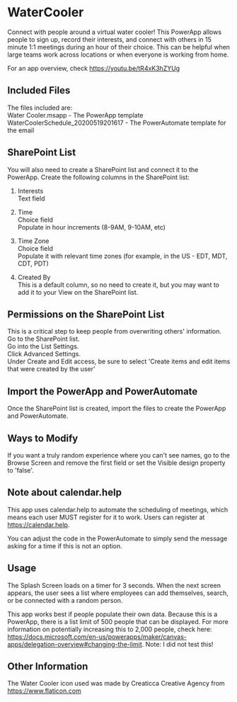 # WaterCooler
Connect with people around a virtual water cooler!
This PowerApp allows people to sign up, record their interests, and connect with others in 15 minute 1:1 meetings during an hour of their choice. This can be helpful when large teams work across locations or when everyone is working from home.

For an app overview, check https://youtu.be/tR4xK3hZYUg

## Included Files
The files included are:  
Water Cooler.msapp - The PowerApp template  
WaterCoolerSchedule_20200519201617 - The PowerAutomate template for the email

## SharePoint List
You will also need to create a SharePoint list and connect it to the PowerApp. 
Create the following columns in the SharePoint list:

1. Interests  
    Text field

2. Time  
    Choice field  
    Populate in hour increments (8-9AM, 9-10AM, etc)

3. Time Zone  
    Choice field  
    Populate it with relevant time zones (for example, in the US - EDT, MDT, CDT, PDT)
  
4. Created By  
This is a default column, so no need to create it, but you may want to add it to your View on the SharePoint list.

## Permissions on the SharePoint List
This is a critical step to keep people from overwriting others' information.  
Go to the SharePoint list.  
Go into the List Settings.  
Click Advanced Settings.  
Under Create and Edit access, be sure to select 'Create items and edit items that were created by the user'

## Import the PowerApp and PowerAutomate
Once the SharePoint list is created, import the files to create the PowerApp and PowerAutomate.

## Ways to Modify
If you want a truly random experience where you can't see names, go to the Browse Screen and remove the first field or set the Visible design property to 'false'.

## Note about calendar.help
This app uses calendar.help to automate the scheduling of meetings, which means each user MUST register for it to work. Users can register at https://calendar.help.

You can adjust the code in the PowerAutomate to simply send the message asking for a time if this is not an option.

## Usage
The Splash Screen loads on a timer for 3 seconds. When the next screen appears, the user sees a list where employees can add themselves, search, or be connected with a random person.

This app works best if people populate their own data. Because this is a PowerApp, there is a list limit of 500 people that can be displayed. For more information on potentially increasing this to 2,000 people, check here: https://docs.microsoft.com/en-us/powerapps/maker/canvas-apps/delegation-overview#changing-the-limit. Note: I did not test this!

## Other Information
The Water Cooler icon used was made by Creaticca Creative Agency from https://www.flaticon.com
